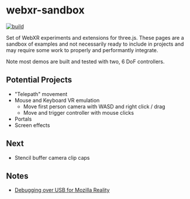 # webxr-sandbox

[![build](https://img.shields.io/github/workflow/status/gkjohnson/webxr-sandbox/Node.js%20CI?style=flat-square&label=build)](https://github.com/gkjohnson/webxr-sandbox/actions)

Set of WebXR experiments and extensions for three.js. These pages are a sandbox of examples and not necessarily ready to include in projects and may require some work to properly and performantly integrate.

Note most demos are built and tested with two, 6 DoF controllers.

## Potential Projects

- "Telepath" movement
- Mouse and Keyboard VR emulation
	- Move first person camera with WASD and right click / drag
	- Move and trigger controller with mouse clicks
- Portals
- Screen effects

## Next

- Stencil buffer camera clip caps

## Notes

- [Debugging over USB for Mozilla Reality](https://developer.mozilla.org/en-US/docs/Tools/about:debugging)
